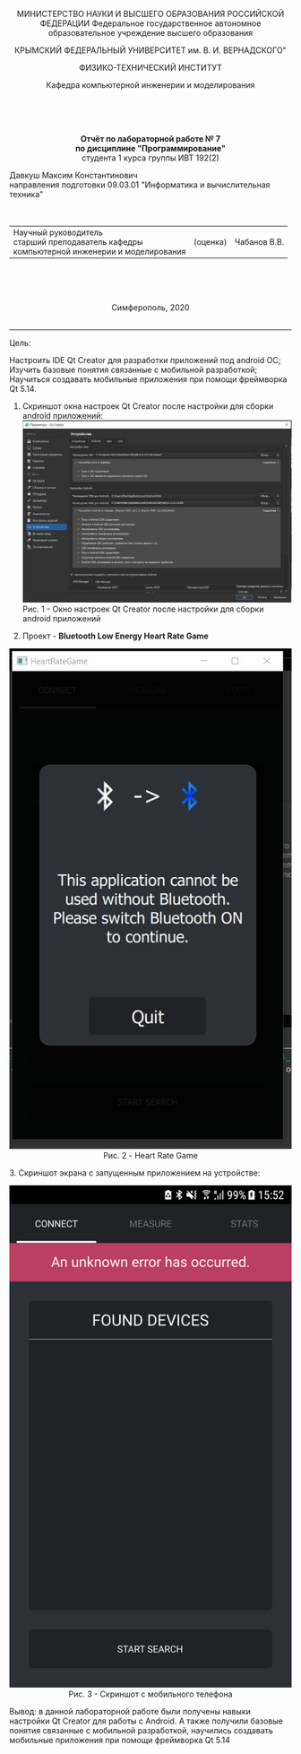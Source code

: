 <p text align = "center">МИНИСТЕРСТВО НАУКИ  И ВЫСШЕГО ОБРАЗОВАНИЯ РОССИЙСКОЙ ФЕДЕРАЦИИ  
Федеральное государственное автономное образовательное учреждение высшего образования  

<p text align = "center">КРЫМСКИЙ ФЕДЕРАЛЬНЫЙ УНИВЕРСИТЕТ им. В. И. ВЕРНАДСКОГО"  

<p text align = "center">ФИЗИКО-ТЕХНИЧЕСКИЙ ИНСТИТУТ  

<p text align = "center">Кафедра компьютерной инженерии и моделирования
</p><br/><br/>
​

<p text align = "center"> 
<b>Отчёт по лабораторной работе № 7<br/> по дисциплине "Программирование"</b>

<br/>
​
студента 1 курса группы ИВТ 192(2)  

Давкуш Максим Константинович  
направления подготовки 09.03.01 "Информатика и вычислительная техника"  
<br/>
​
<table>

<tr><td>Научный руководитель<br/> старший преподаватель кафедры<br/> компьютерной инженерии и моделирования</td>
<td>(оценка)</td>
<td>Чабанов В.В.</td>
</tr>
</table>
<br/><br/>
​
<p text align = "center">Симферополь, 2020<br><br>
<hr>

Цель:

  Настроить IDE Qt Creator для разработки приложений под android ОС;<br>
  Изучить базовые понятия связанные с мобильной разработкой;<br>
  Научиться создавать мобильные приложения при помощи фреймворка Qt 5.14.<br>

  1. Скриншот окна настроек Qt Creator после настройки для сборки android приложений:
  <img src = "imglab8/z1.jpg"><br> Рис. 1 - Окно настроек Qt Creator после настройки для сборки android приложений <br>

  2. Проект - <b>Bluetooth Low Energy Heart Rate Game</b>

  <p align = "center"><img src = "imglab8/z2.jpg"><br>Рис. 2 - Heart Rate Game<br></p>
  3. Скриншот экрана с запущенным приложением на устройстве:<br>

  <p align = "center"><img src = "imglab8/z3.png"><br> Рис. 3 - Скриншот с мобильного телефона<br></p>

  Вывод: в данной лабораторной работе были получены навыки настройки Qt Creator для работы с Android. А также получили базовые понятия связанные с мобильной разработкой, научились создавать мобильные приложения при помощи фреймворка Qt 5.14